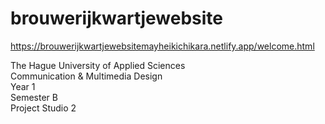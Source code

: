 # brouwerijkwartjewebsite
https://brouwerijkwartjewebsitemayheikichikara.netlify.app/welcome.html

The Hague University of Applied Sciences<br>
Communication & Multimedia Design<br>
Year 1<br>
Semester B<br>
Project Studio 2<br>
